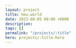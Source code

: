 ```yaml
---
layout: project
title: hmu.world
date: 2023-08-05 00:00 +0000
description:
tags: []
permalink: "/projects/:title"
hero: projects/:title-hero
---
```

